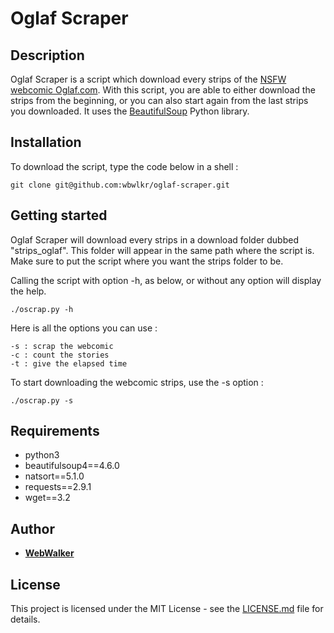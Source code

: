# Oglaf Scraper

## Description

Oglaf Scraper is a script which download every strips of the [NSFW webcomic Oglaf.com](https://oglaf.com/).
With this script, you are able to either download the strips from the beginning, or you can also start again from the last strips you downloaded.
It uses the [BeautifulSoup](https://www.crummy.com/software/BeautifulSoup/) Python library.

## Installation

To download the script, type the code below in a shell :

```shell
git clone git@github.com:wbwlkr/oglaf-scraper.git
```

## Getting started

Oglaf Scraper will download every strips in a download folder dubbed "strips_oglaf".
This folder will appear in the same path where the script is.
Make sure to put the script where you want the strips folder to be.

Calling the script with option -h, as below, or without any option will display the help.

```shell
./oscrap.py -h
```

Here is all the options you can use :
```shell
-s : scrap the webcomic
-c : count the stories
-t : give the elapsed time
```

To start downloading the webcomic strips, use the -s option :

```shell
./oscrap.py -s
```

## Requirements

 * python3
 * beautifulsoup4==4.6.0
 * natsort==5.1.0
 * requests==2.9.1
 * wget==3.2

## Author

* **[WebWalker](https://github.com/wbwlkr)**

## License

This project is licensed under the MIT License - see the [LICENSE.md](LICENSE.md) file for details.
